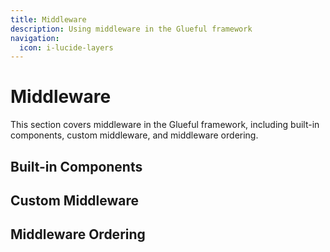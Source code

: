 ```yaml
---
title: Middleware
description: Using middleware in the Glueful framework
navigation:
  icon: i-lucide-layers
---
```


# Middleware

This section covers middleware in the Glueful framework, including built-in components, custom middleware, and middleware ordering.

## Built-in Components

## Custom Middleware

## Middleware Ordering
